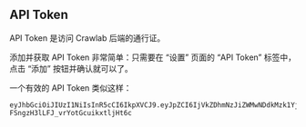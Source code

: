 ## API Token

API Token 是访问 Crawlab 后端的通行证。

添加并获取 API Token 非常简单：只需要在 “设置” 页面的 “API Token” 标签中，点击 “添加” 按钮并确认就可以了。

一个有效的 API Token 类似这样：

```
eyJhbGciOiJIUzI1NiIsInR5cCI6IkpXVCJ9.eyJpZCI6IjVkZDhmNzJiZWMwNDdkMzk1YjQ1NjIyMSIsIm5iZiI6MTU4NzM1NDIwNSwidXNlcm5hbWUiOiJhZG1pbiJ9.CXZ1kaq00crS-FSngzH3lLFJ_vrYotGcuikxtljHt6c
```

